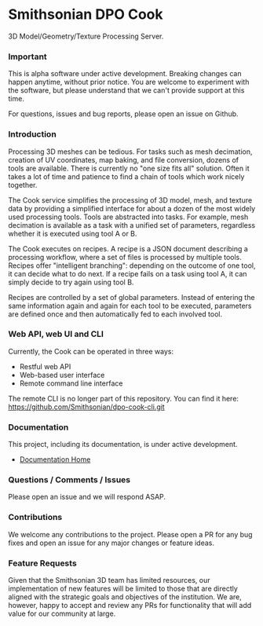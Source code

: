 # Smithsonian DPO Cook
3D Model/Geometry/Texture Processing Server.

### Important

This is alpha software under active development. Breaking changes can happen anytime, without prior notice.
You are welcome to experiment with the software, but please understand that we can't provide support at this time.

For questions, issues and bug reports, please open an issue on Github. 

### Introduction

Processing 3D meshes can be tedious. For tasks such as mesh decimation, creation of UV coordinates, map baking, and
file conversion, dozens of tools are available. There is currently no "one size fits all" solution. Often it takes a
lot of time and patience to find a chain of tools which work nicely together.

The Cook service simplifies the processing of 3D model, mesh, and texture data by providing a simplified
interface for about a dozen of the most widely used processing tools. Tools are abstracted into tasks. For example,
mesh decimation is available as a task with a unified set of parameters, regardless whether it is executed using
tool A or B.

The Cook executes on recipes. A recipe is a JSON document describing a processing workflow, where a set of files
is processed by multiple tools. Recipes offer "intelligent branching": depending on the outcome of one tool, it
can decide what to do next. If a recipe fails on a task using tool A, it can simply decide to try again using tool B.

Recipes are controlled by a set of global parameters. Instead of entering the same information again and again
for each tool to be executed, parameters are defined once and then automatically fed to each involved tool.

### Web API, web UI and CLI

Currently, the Cook can be operated in three ways:

- Restful web API
- Web-based user interface
- Remote command line interface

The remote CLI is no longer part of this repository. You can find it here: https://github.com/Smithsonian/dpo-cook-cli.git

### Documentation

This project, including its documentation, is under active development.

- [Documentation Home](https://smithsonian.github.io/dpo-cook)

### Questions / Comments / Issues
Please open an issue and we will respond ASAP.

### Contributions
We welcome any contributions to the project. Please open a PR for any bug fixes and open an issue for any major changes or feature ideas.

### Feature Requests
Given that the Smithsonian 3D team has limited resources, our implementation of new features will be limited to those that are directly aligned with the strategic goals and objectives of the institution. We are, however, happy to accept and review any PRs for functionality that will add value for our community at large.
